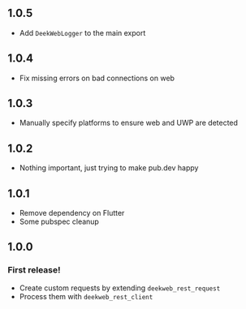 ## 1.0.5

* Add `DeekWebLogger` to the main export

## 1.0.4

* Fix missing errors on bad connections on web

## 1.0.3

* Manually specify platforms to ensure web and UWP are detected

## 1.0.2

* Nothing important, just trying to make pub.dev happy

## 1.0.1

* Remove dependency on Flutter
* Some pubspec cleanup

## 1.0.0

### First release!
* Create custom requests by extending `deekweb_rest_request`
* Process them with `deekweb_rest_client`
